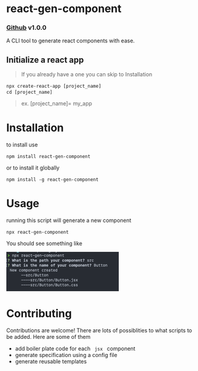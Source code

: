 # react-gen-component

### [Github](https://github.com/vinceflores/react-gen-component) v1.0.0


A CLI tool to generate react components with ease.

## Initialize a react app 
> If you already have a one you can skip to Installation

```
npx create-react-app [project_name]
cd [project_name]
```
> ex. [project_name]= my_app

# Installation

to install use

```
npm install react-gen-component
```

or to install it globally

```
npm install -g react-gen-component
```

# Usage

running this script will generate a new component 

```
npx react-gen-component
```

You should see something like

![Alt text](terminal-example.png)

# Contributing

Contributions are welcome!
There are lots of possiblities to what scripts to be added. Here are some of them

- add boiler plate code for each <code> jsx </code> component
- generate specification using a config file
- generate reusable templates
